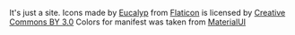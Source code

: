 It's just a site.
Icons made by [Eucalyp](https://www.flaticon.com/authors/eucalyp) from [Flaticon](https://www.flaticon.com/) is licensed by [Creative Commons BY 3.0](http://creativecommons.org/licenses/by/3.0/)
Colors for manifest was taken from [MaterialUI](https://materialuicolors.co/)